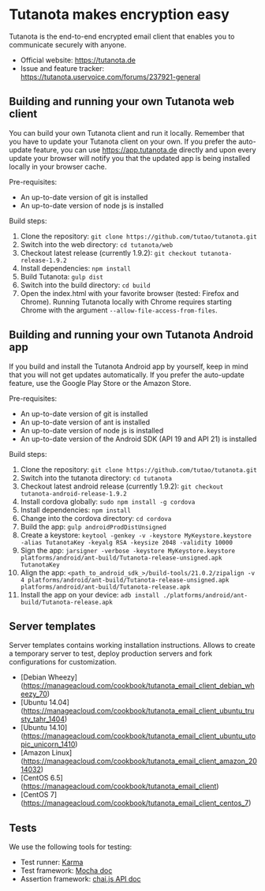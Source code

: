 # Tutanota makes encryption easy

Tutanota is the end-to-end encrypted email client that enables you to communicate securely with anyone.

* Official website: https://tutanota.de
* Issue and feature tracker: https://tutanota.uservoice.com/forums/237921-general

## Building and running your own Tutanota web client

You can build your own Tutanota client and run it locally. Remember that you have to update your Tutanota client on your own. If you prefer the auto-update feature, you can use https://app.tutanota.de directly and upon every update your browser will notify you that the updated app is being installed locally in your browser cache.

Pre-requisites:
* An up-to-date version of git is installed
* An up-to-date version of node js is installed

Build steps:

1. Clone the repository: `git clone https://github.com/tutao/tutanota.git`
2. Switch into the web directory: `cd tutanota/web`
3. Checkout latest release (currently 1.9.2): `git checkout tutanota-release-1.9.2`
4. Install dependencies: `npm install`
5. Build Tutanota: `gulp dist`
6. Switch into the build directory: `cd build`
7. Open the index.html with your favorite browser (tested: Firefox and Chrome). Running Tutanota locally with Chrome requires starting Chrome with the argument `--allow-file-access-from-files`.

## Building and running your own Tutanota Android app

If you build and install the Tutanota Android app by yourself, keep in mind that you will not get updates automatically. If you prefer the auto-update feature, use the Google Play Store or the Amazon Store.

Pre-requisites:
* An up-to-date version of git is installed
* An up-to-date version of ant is installed
* An up-to-date version of node js is installed
* An up-to-date version of the Android SDK (API 19 and API 21) is installed

Build steps:

1. Clone the repository: `git clone https://github.com/tutao/tutanota.git`
2. Switch into the tutanota directory: `cd tutanota`
3. Checkout latest android release (currently 1.9.2): `git checkout tutanota-android-release-1.9.2`
4. Install cordova globally: `sudo npm install -g cordova`
5. Install dependencies: `npm install`
6. Change into the cordova directory: `cd cordova`
7. Build the app: `gulp androidProdDistUnsigned`
8. Create a keystore: `keytool -genkey -v -keystore MyKeystore.keystore -alias TutanotaKey -keyalg RSA -keysize 2048 -validity 10000`
9. Sign the app: `jarsigner -verbose -keystore MyKeystore.keystore platforms/android/ant-build/Tutanota-release-unsigned.apk TutanotaKey`
10. Align the app: `<path_to_android_sdk_>/build-tools/21.0.2/zipalign -v 4 platforms/android/ant-build/Tutanota-release-unsigned.apk platforms/android/ant-build/Tutanota-release.apk`
11. Install the app on your device: `adb install ./platforms/android/ant-build/Tutanota-release.apk`

## Server templates

Server templates contains working installation instructions. Allows to create a temporary server to test, deploy production servers and fork configurations for customization.
* [Debian Wheezy] (https://manageacloud.com/cookbook/tutanota_email_client_debian_wheezy_70)
* [Ubuntu 14.04] (https://manageacloud.com/cookbook/tutanota_email_client_ubuntu_trusty_tahr_1404)
* [Ubuntu 14.10] (https://manageacloud.com/cookbook/tutanota_email_client_ubuntu_utopic_unicorn_1410)
* [Amazon Linux] (https://manageacloud.com/cookbook/tutanota_email_client_amazon_2014032)
* [CentOS 6.5] (https://manageacloud.com/cookbook/tutanota_email_client)
* [CentOS 7] (https://manageacloud.com/cookbook/tutanota_email_client_centos_7)

## Tests

We use the following tools for testing:
* Test runner: [Karma](http://karma-runner.github.io/)
* Test framework: [Mocha doc](http://chaijs.com/api/assert/)
* Assertion framework: [chai.js API doc](http://chaijs.com/api/assert/)
